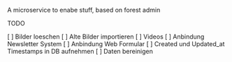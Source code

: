 A microservice to enabe stuff, based on forest admin

TODO

[ ] Bilder loeschen
[ ] Alte Bilder importieren
[ ] Videos
[ ] Anbindung Newsletter System 
[ ] Anbindung Web Formular
[ ] Created und Updated_at Timestamps in DB aufnehmen
[ ] Daten bereinigen 